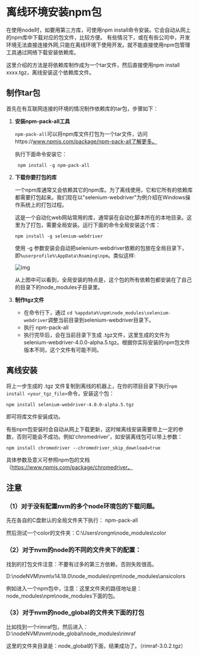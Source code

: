 # 离线环境安装npm包

在使用node时，如要用第三方库，可使用npm install命令安装。它会自动从网上的npm库中下载对应的包文件，比较方便。 有些情况下，或在有些公司中，开发环境无法直接连接外网,只能在离线环境下使用开发。就不能直接使用npm包管理工具通过网络下载安装依赖库。

这里介绍的方法是将依赖库制作成为一个tar文件，然后直接使用npm install xxxx.tgz，离线安装这个依赖库文件。

## 制作tar包

首先在有互联网连接的环境的情况制作依赖库的tar包，步骤如下：

1. **安装npm-pack-all工具**

   `npm-pack-all`可以将npm库文件打包为一个tar文件，访问https://www.npmjs.com/package/npm-pack-all了解更多。

   执行下面命令安装它：

   ```
    npm install -g npm-pack-all
   ```

2. **下载你要打包的库**

   一个npm库通常又会依赖其它的npm库。为了离线使用，它和它所有的依赖库都需要打包起来。我们现在以"selenium-webdriver"为例介绍在Windows操作系统上的打包过程。

   这是一个自动化web网站常用的库，通常装在自动化脚本所在的本地目录。这里为了打包，需要全局安装。运行下面的命令全局安装这个库：

   ```
   npm install -g selenium-webdriver
   ```

   使用 -g 参数安装会自动把selenium-webdriver依赖的包放在全局目录下，即`%userprofile%\AppData\Roaming\npm`。类似这样:

   ![img](http://www.cuketest.com/zh-cn/shared/assets/npm_offline_global.png)

   从上图中可以看到，全局安装的特点是，这个包的所有依赖包都安装在了自己的目录下的node_modules子目录里。

3. **制作tgz文件**

   - 在命令行下，通过 `cd %appdata%\npm\node_modules\selenium-webdriver`调整当前目录到selenium-webdriver目录下。
   - 执行 npm-pack-all
   - 执行完毕后，会在当前目录下生成 .tgz文件，这里生成的文件为selenium-webdriver-4.0.0-alpha.5.tgz。根据你实际安装的npm包文件版本不同，这个文件有可能不同。

## 离线安装

将上一步生成的 .tgz 文件复制到离线的机器上，在你的项目目录下执行`npm install <your_tgz_file>`命令，安装这个包：

```
npm install selenium-webdriver-4.0.0-alpha.5.tgz
```

即可将库文件安装成功。

有些npm包安装时会自动从网上下载更新，这时候离线安装需要带上一定的参数，否则可能会不成功。例如'chromedriver'，如安装离线包可以带上参数：

```
npm install chromedriver --chromedriver_skip_download=true
```

具体参数及意义可参照npm包的文档（https://www.npmjs.com/package/chromedriver。







## 注意

### （1）对于没有配置nvm的多个node环境包的下载问题。

先在各自的C盘默认的全局文件夹下执行： npm-pack-all 

然后测试一个color的文件夹：C:\Users\rongm\node_modules\color



### （2）对于nvm的node的不同的文件夹下的配置：

找到的打包文件注意：不要有过多的第三方依赖，否则失败很高。

D:\nodeNVM\nvm\v14.18.0\node_modules\npm\node_modules\ansicolors

例如进入一个npm包中，注意：这里文件夹的路径地址是：node_modules\npm\node_modules下面的包。

### （3）对于nvm的node_global的文件夹下面的打包

比如找到一个rimraf包，然后进入：D:\nodeNVM\nvm\node_global\node_modules\rimraf

这里的文件夹目录是：node_global的下面，结果成功了。（rimraf-3.0.2.tgz）







